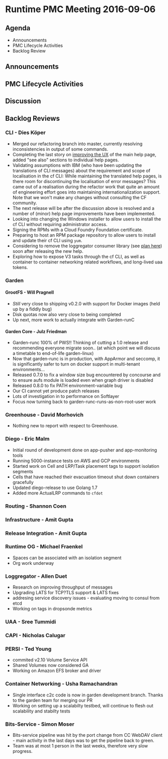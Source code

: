 # Runtime PMC Meeting 2016-09-06

## Agenda
* Announcements
* PMC Lifecycle Activities
* Backlog Review

## Announcements


## PMC Lifecycle Activities


## Discussion


## Backlog Reviews

### CLI - Dies Köper
- Merged our refactoring branch into master, currently resolving inconsistencies in output of some commands.
- Completing the last story on [improving the UX](https://docs.google.com/spreadsheets/d/1YasoPyhuajxcecV0QuFAtvnscR0ZZ1_vterDVXY8qDM/edit?usp=sharing) of the main help page, added "see also" sections to individual help pages.
- Validating assumptions with IBM (who have been updating the translations of CLI messages) about the requirement and scope of localisation in the cf CLI: While maintaining the translated help pages, is there room for discontinuing the localisation of error messages? This came out of a realisation during the refactor work that quite an amount of engineering effort goes into maintaining internationalization support. Note that we won't make any changes without consulting the CF community.
- The next release will be after the discussion above is resolved and a number of (minor) help page improvements have been implemented.
- Looking into changing the Windows installer to allow users to install the cf CLI without requiring administrator access.
- Signing the RPMs with a Cloud Foundry Foundation certificate.
- Preparing to host an RPM package repository to allow users to install and update their cf CLI using `yum`.
- Considering to remove the loggregator consumer library (see [plan here](https://lists.cloudfoundry.org/archives/list/cf-dev@lists.cloudfoundry.org/message/JISQUXZVSRQELIFWAJ7GIY2YSUWQLXE7/)) soon after releasing the new help.
- Exploring how to expose V3 tasks through the cf CLI, as well as container to container networking related workflows, and long-lived uaa tokens.

### Garden

#### GrootFS - Will Pragnell

- _Still_ very close to shipping v0.2.0 with support for Docker images (held up by a fiddly bug)
- Disk quotas now also very close to being completed
- Up next, more work to actually integrate with Garden-runC

#### Garden Core - Julz Friedman

 - Garden-runc 100% of PWS!! Thinking of cutting a 1.0 release and recommending everyone migrate soon.. (at which point we will discuss a timetable to end-of-life garden-linux)
 - Now that garden-runc is in production, with AppArmor and seccomp, it is significantly safer to turn on docker support in multi-tenant environments...
 - Released 0.7.0 to fix a window size bug encountered by concourse and to ensure aufs module is loaded even when graph driver is disabled
 - Released 0.8.0 to fix PATH environment-variable bug
 - Our CI cannot yet produce patch releases
 - Lots of investigation in to performance on Softlayer
 - Focus now turning back to garden-runc-runs-as-non-root-user work

### Greenhouse - David Morhovich

- Nothing new to report with respect to Greenhouse.

### Diego - Eric Malm

- Initial round of development done on app-pusher and app-monitoring tools
- Running 5000-instance tests on AWS and GCP environments
- Started work on Cell and LRP/Task placement tags to support isolation segments
- Cells that have reached their evacuation timeout shut down containers gracefully
- Updated diego-release to use Golang 1.7
- Added more ActualLRP commands to `cfdot`


### Routing - Shannon Coen

### Infrastructure - Amit Gupta

### Release Integration - Amit Gupta

### Runtime OG - Michael Fraenkel
- Spaces can be associated with an isolation segment
- Org work underway

### Loggregator - Allen Duet
- Research on improving throughput of messages
- Upgrading LATS for TCP?TLS support & LATS fixes
- addresing service discovery issues - evaluating moving to consul from etcd
- Working on tags in dropsonde metrics

### UAA - Sree Tummidi

### CAPI - Nicholas Calugar

### PERSI - Ted Young
- commited v2.10 Volume Service API
- Shared Volumes now considered GA
- Working on Amazon EFS broker and driver

### Container Networking - Usha Ramachandran
- Single interface c2c code is now in garden development branch. Thanks to the garden team for merging our PR
- Working on setting up a scalabilty testbed, will continue to flesh out scalability and stabilty tests

### Bits-Service - Simon Moser

- Bits-service pipeline was hit by the port change from CC WebDAV client - main activity in the last days was to get the pipeline back to green.
- Team was at most 1 person in the last weeks, therefore very slow progress. 

